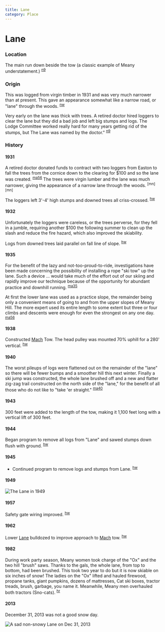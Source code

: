 ```yaml
---
title: Lane
category: Place
---
```

# Lane
### Location

The main run down beside the tow (a classic example of Meany understatement.) <sup>[n9][]</sup>

### Origin

This was logged from virgin timber in 1931 and was very much narrower than at present. This gave an appearance somewhat like a narrow road, or "lane" through the woods. <sup>[nw][]</sup>

Very early on the lane was thick with trees. A retired doctor hired loggers to clear the lane but they did a bad job and left big stumps and logs. The Lodge Committee worked really hard for many years getting rid of the stumps, but The Lane was named by the doctor." <sup>[n9][]</sup>

### History

#### 1931

A retired doctor donated funds to contract with two loggers from Easton to fall the trees from the cornice down to the clearing for $100 and so the lane was created. <sup>[ma56][]</sup> The trees were virgin lumber and the lane was much narrower, giving the appearance of a narrow lane through the woods. <sup>[mn][mn]</sup>

The loggers left 3'-4' high stumps and downed trees all criss-crossed. <sup>[hw][]</sup>

#### 1932

Unfortunately the loggers were careless, or the trees perverse, for they fell in a jumble, requiring another $100 the following summer to clean up the slash and reduce the fire hazard, which also improved the skiability.

Logs from downed trees laid parallel on fall line of slope. <sup>[hw][]</sup>

#### 1935

For the benefit of the lazy and not-too-proud-to-ride, investigations have been made concerning the possibility of installing a rope "ski tow" up the lane. Such a device ... would take much of the effort out of our skiing and rapidly improve our technique because of the opportunity for abundant practice and downhill running. <sup>[ma35][ma35]</sup>

At first the lower lane was used as a practice slope, the remainder being only a convenient means of going to and from the upper slopes of Meany Hill. The more expert used its entire length to some extent but three or four climbs and descents were enough for even the strongest on any one day. <sup>[ma56][]</sup>

#### 1938

Constructed [Mach](Mach) Tow. The head pulley was mounted 70% uphill for a 280' vertical. <sup>[hw][]</sup>

#### 1940

The worst pileups of logs were flattened out on the remainder of the "lane" so there will be fewer bumps and a smoother hill this next winter. Finally a ski jump was constructed, the whole lane brushed off and a new and flatter zig-zag trail constructed on the north side of the "lane," for the benefit of all those who do not like to "take 'er straight." <sup>[ma40][]</sup>

#### 1943

300 feet were added to the length of the tow, making it 1,100 feet long with a vertical lift of 300 feet.

#### 1944

Began program to remove all logs from "Lane" and sawed stumps down flush with ground. <sup>[hw][]</sup>

#### 1945

- Continued program to remove logs and stumps from Lane. <sup>[hw][]</sup>

#### 1949

<img src="/img/1949-Meany-Hill.png" alt="The Lane in 1949">

#### 1957

Safety gate wiring improved. <sup>[hw][]</sup>

#### 1962

Lower [Lane](Lane) bulldozed to improve approach to [Mach](Mach) tow. <sup>[hw][]</sup>

#### 1982

During work party season, Meany women took charge of the "Ox" and the two hill "brush" saws. Thanks to the gals, the whole lane, from top to bottom, had been brushed. This took two year to do but it is now skiable on six inches of snow! The ladies on the "Ox" lifted and hauled firewood, propane tanks, giant pumpkins, dozens of mattresses, Cat ski boxes, tractor treads, brush, garbage, you name it. Meanwhile, Meany men overhauled both tractors (Sno-cats). <sup>[hr][]</sup>

#### 2013

December 31, 2013 was not a good snow day.

<img src="/img/2013-Bare-Lane-at-New-Year.jpeg" alt="A sad non-snowy Lane on Dec 31, 2013">


[hr]: History-Reports "Meany History Reports, by Idona Kellogg"
[hw]: History-Walt "Meany History, by Walt Little"
[ma35]: Mountaineer-Annual#1935
[ma40]: Mountaineer-Annual#1940
[ma56]: Mountaineer-Annual#1956
[n9]: Names-2009 "Meany Names, by Brian Thompson & Emilio Marasco"
[nw]: Names-Walt "Meany Names by Walter Little, 1984"
